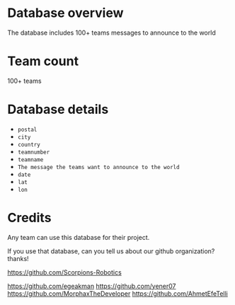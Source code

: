 # Database overview
The database includes 100+ teams messages to announce to the world

# Team count
100+ teams

# Database details
- `postal`
- `city`
- `country`
- `teamnumber`
- `teamname`
- `The message the teams want to announce to the world`
- `date`
- `lat`
- `lon`

# Credits
Any team can use this database for their project.

If you use that database, can you tell us about our github organization? thanks!

https://github.com/Scorpions-Robotics


https://github.com/egeakman
https://github.com/yener07
https://github.com/MorphaxTheDeveloper
https://github.com/AhmetEfeTelli
